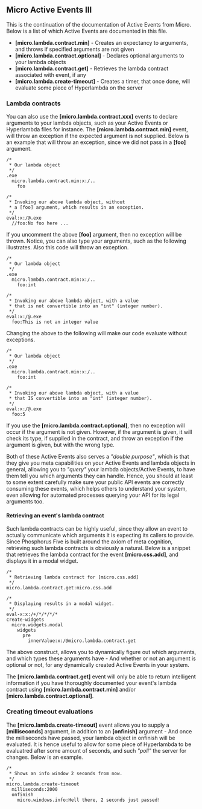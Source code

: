 
## Micro Active Events III

This is the continuation of the documentation of Active Events from Micro. Below is a list of which Active Events
are documented in this file.

* __[micro.lambda.contract.min]__ - Creates an expectancy to arguments, and throws if specified arguments are not given
* __[micro.lambda.contract.optional]__ - Declares optional arguments to your lambda objects
* __[micro.lambda.contract.get]__ - Retrieves the lambda contract associated with event, if any
* __[micro.lambda.create-timeout]__ - Creates a timer, that once done, will evaluate some piece of Hyperlambda on the server

### Lambda contracts

You can also use the **[micro.lambda.contract.xxx]** events to declare arguments to your lambda objects, such
as your Active Events or Hyperlambda files for instance. The **[micro.lambda.contract.min]** event, will throw
an exception if the expected argument is not supplied. Below is an example that will throw an exception, since
we did not pass in a **[foo]** argument.

```hyperlambda-snippet
/*
 * Our lambda object
 */
.exe
  micro.lambda.contract.min:x:/..
    foo

/*
 * Invoking our above lambda object, without
 * a [foo] argument, which results in an exception.
 */
eval:x:/@.exe
  //foo:No foo here ...
```

If you uncomment the above **[foo]** argument, then no exception will be thrown. Notice, you can also type your
arguments, such as the following illustrates. Also this code will throw an exception.

```hyperlambda-snippet
/*
 * Our lambda object
 */
.exe
  micro.lambda.contract.min:x:/..
    foo:int

/*
 * Invoking our above lambda object, with a value
 * that is not convertible into an "int" (integer number).
 */
eval:x:/@.exe
  foo:This is not an integer value
```

Changing the above to the following will make our code evaluate without exceptions.

```hyperlambda-snippet
/*
 * Our lambda object
 */
.exe
  micro.lambda.contract.min:x:/..
    foo:int

/*
 * Invoking our above lambda object, with a value
 * that IS convertible into an "int" (integer number).
 */
eval:x:/@.exe
  foo:5
```

If you use the **[micro.lambda.contract.optional]**, then no exception will occur if the argument is not given.
However, if the argument is given, it will check its type, if supplied in the contract, and throw an exception
if the argument is given, but with the wrong type.

Both of these Active Events also serves a _"double purpose"_, which is that they give you meta capabilities on
your Active Events and lambda objects in general, allowing you to _"query"_ your lambda objects/Active Events,
to have them tell you which arguments they can handle. Hence, you should at least to some extent carefully
make sure your public API events are correctly consuming these events, which helps others to understand your
system, even allowing for automated processes querying your API for its legal arguments too.

#### Retrieving an event's lambda contract

Such lambda contracts can be highly useful, since they allow an event to actually communicate which arguments
it is expecting its callers to provide. Since Phosphorus Five is built around the axiom of meta cognition,
retrieving such lambda contracts is obviously a natural. Below is a snippet that retrieves the lambda contract
for the event **[micro.css.add]**, and displays it in a modal widget.

```hyperlambda-snippet
/*
 * Retrieving lambda contract for [micro.css.add]
 */
micro.lambda.contract.get:micro.css.add

/*
 * Displaying results in a modal widget.
 */
eval-x:x:/+/*/*/*/*
create-widgets
  micro.widgets.modal
    widgets
      pre
        innerValue:x:/@micro.lambda.contract.get
```

The above construct, allows you to dynamically figure out which arguments, and which types these arguments have -
And whether or not an argument is optional or not, for any dynamically created Active Events in your system.

The **[micro.lambda.contract.get]** event will only be able to return intelligent information if you have thoroughly
documented your event's lambda contract using **[micro.lambda.contract.min]** and/or **[micro.lambda.contract.optional]**.

### Creating timeout evaluations

The **[micro.lambda.create-timeout]** event allows you to supply a **[milliseconds]** argument, in addition to
an **[onfinish]** argument - And once the milliseconds have passed, your lambda object in onfinish will be
evaluated. It is hence useful to allow for some piece of Hyperlambda to be evaluatred after some amount of
seconds, and such _"poll"_ the server for changes. Below is an example.

```hyperlambda-snippet
/*
 * Shows an info window 2 seconds from now.
 */
micro.lambda.create-timeout
  milliseconds:2000
  onfinish
    micro.windows.info:Hell there, 2 seconds just passed!
```
